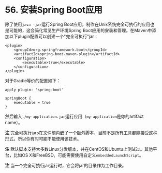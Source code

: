 # 56. 安装Spring Boot应用

除了使用`java -jar`运行Spring Boot应用，制作在Unix系统完全可执行的应用也是可能的，这会简化常见生产环境Spring Boot应用的安装和管理。在Maven中添加以下plugin配置可以创建一个"完全可执行"jar：

```markup
<plugin>
    <groupId>org.springframework.boot</groupId>
    <artifactId>spring-boot-maven-plugin</artifactId>
    <configuration>
        <executable>true</executable>
    </configuration>
</plugin>
```

对于Gradle等价的配置如下：

```text
apply plugin: 'spring-boot'

springBoot {
    executable = true
}
```

然后输入`./my-application.jar`运行应用（`my-application`是你的artifact name）。

**注** 完全可执行jars在文件前内嵌了一个额外脚本，目前不是所有工具都能接受这种形式，所以你有时可能不能使用该技术。

**注** 默认脚本支持大多数Linux分发版本，并在CentOS和Ubuntu上测试过。其他平台，比如OS X和FreeBSD，可能需要使用自定义`embeddedLaunchScript`。

**注** 当一个完全可执行jar运行时，它会将jar的目录作为工作目录。

